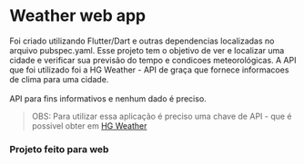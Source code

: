 # Weather web app

Foi criado utilizando Flutter/Dart e outras dependencias localizadas no arquivo pubspec.yaml.
Esse projeto tem o objetivo de ver e localizar uma cidade e verificar sua previsão do tempo e condicoes meteorológicas.
A API que foi utilizado foi a HG Weather - API de graça que fornece informacoes de clima para uma cidade.
<br><br>
API para fins informativos e nenhum dado é preciso.

> OBS: Para utilizar essa aplicação é preciso uma chave de API - que é possivel obter em [HG Weather](https://hgbrasil.com/status/weather)


<h3>Projeto feito para web</h3>
